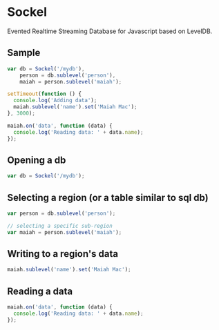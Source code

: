 Sockel
======
Evented Realtime Streaming Database for Javascript based on LevelDB.

## Sample
```js
var db = Sockel('/mydb'),
    person = db.sublevel('person'),
    maiah = person.sublevel('maiah');

setTimeout(function () {
  console.log('Adding data');
  maiah.sublevel('name').set('Maiah Mac');
}, 3000);

maiah.on('data', function (data) {
  console.log('Reading data: ' + data.name);
});
```

## Opening a db
```js
var db = Sockel('/mydb');
```

## Selecting a region (or a table similar to sql db)
```js
var person = db.sublevel('person');

// selecting a specific sub-region
var maiah = person.sublevel('maiah');
```

## Writing to a region's data
```js
maiah.sublevel('name').set('Maiah Mac');
```

## Reading a data
```js
maiah.on('data', function (data) {
  console.log('Reading data: ' + data.name);
});
```
